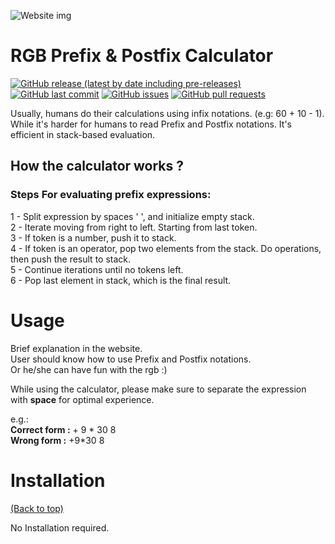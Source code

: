
![Website img](https://github.com/ramich866/RGB-Prefix-and-Postfix-Calculator/blob/main/images/RGB-P-P-Calculator.png)

# RGB Prefix & Postfix Calculator

[![GitHub release (latest by date including pre-releases)](https://img.shields.io/github/v/release/navendu-pottekkat/awesome-readme?include_prereleases)](https://img.shields.io/github/v/release/navendu-pottekkat/awesome-readme?include_prereleases)
[![GitHub last commit](https://img.shields.io/github/last-commit/navendu-pottekkat/awesome-readme)](https://img.shields.io/github/last-commit/navendu-pottekkat/awesome-readme)
[![GitHub issues](https://img.shields.io/github/issues-raw/navendu-pottekkat/awesome-readme)](https://img.shields.io/github/issues-raw/navendu-pottekkat/awesome-readme)
[![GitHub pull requests](https://img.shields.io/github/issues-pr/navendu-pottekkat/awesome-readme)](https://img.shields.io/github/issues-pr/navendu-pottekkat/awesome-readme)

Usually, humans do their calculations using infix notations. (e.g: 60 + 10 - 1).  
While it's harder for humans to read Prefix and Postfix notations. It's efficient in stack-based evaluation.  

## How the calculator works ?  
### Steps For evaluating prefix expressions:
1 - Split expression by spaces ' ', and initialize empty stack.  
2 - Iterate moving from right to left. Starting from last token.  
3 - If token is a number, push it to stack.  
4 - If token is an operator, pop two elements from the stack. Do operations, then push the result to stack.  
5 - Continue iterations until no tokens left.  
6 - Pop last element in stack, which is the final result.  

# Usage

Brief explanation in the website.  
User should know how to use Prefix and Postfix notations.  
Or he/she can have fun with the rgb :)

While using the calculator, please make sure to separate the expression with **space** for optimal experience.  

e.g.:    
 **Correct form :**  + 9 * 30 8  
**Wrong form :** +9*30 8  



# Installation
[(Back to top)](#table-of-contents)

No Installation required.

